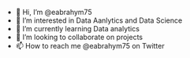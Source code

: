 - 👋 Hi, I’m @eabrahym75
- 👀 I’m interested in Data Aanlytics and Data Science
- 🌱 I’m currently learning Data analytics
- 💞️ I’m looking to collaborate on projects
- 📫 How to reach me @eabrahym75 on Twitter

<!---
eabrahym75/eabrahym75 is a ✨ special ✨ repository because its `README.md` (this file) appears on your GitHub profile.
You can click the Preview link to take a look at your changes.
--->
